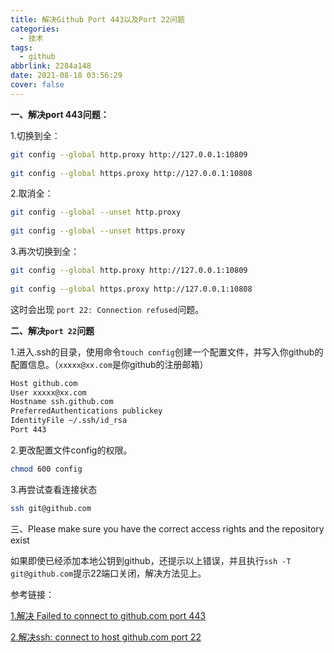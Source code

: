 ```yaml
---
title: 解决Github Port 443以及Port 22问题
categories:
  - 技术
tags:
  - github
abbrlink: 2284a148
date: 2021-08-18 03:56:29
cover: false
---
```


 **一、解决port 443问题：**

1.切换到全：

```bash
git config --global http.proxy http://127.0.0.1:10809
 
git config --global https.proxy http://127.0.0.1:10808
```

2.取消全：

```bash
git config --global --unset http.proxy
 
git config --global --unset https.proxy
```

3.再次切换到全：

```bash
git config --global http.proxy http://127.0.0.1:10809
 
git config --global https.proxy http://127.0.0.1:10808
```

这时会出现 `port 22: Connection refused`问题。

**二、解决`port 22`问题**

1.进入.ssh的目录，使用命令`touch config`创建一个配置文件，并写入你github的配置信息。（`xxxxx@xx.com`是你github的注册邮箱）

```bash
Host github.com  
User xxxxx@xx.com  
Hostname ssh.github.com  
PreferredAuthentications publickey  
IdentityFile ~/.ssh/id_rsa  
Port 443
```

2.更改配置文件config的权限。

```bash
chmod 600 config
```

3.再尝试查看连接状态

```bash
ssh git@github.com
```

三、Please make sure you have the correct access rights and the repository exist

如果即使已经添加本地公钥到github，还提示以上错误，并且执行`ssh -T git@github.com`提示22端口关闭，解决方法见上。



参考链接：

[1.解决 Failed to connect to github.com port 443](https://blog.csdn.net/Hodors/article/details/103226958)

[2.解决ssh: connect to host github.com port 22](https://blog.csdn.net/MBuger/article/details/70226712)

